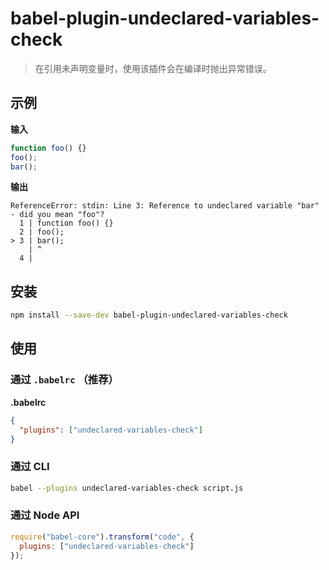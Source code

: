 # babel-plugin-undeclared-variables-check

> 在引用未声明变量时，使用该插件会在编译时抛出异常错误。

## 示例

**输入**

```javascript
function foo() {}
foo();
bar();
```

**输出**

```
ReferenceError: stdin: Line 3: Reference to undeclared variable "bar" - did you mean "foo"?
  1 | function foo() {}
  2 | foo();
> 3 | bar();
    | ^
  4 |
```

## 安装

```sh
npm install --save-dev babel-plugin-undeclared-variables-check
```

## 使用

### 通过 `.babelrc` （推荐）

**.babelrc**

```json
{
  "plugins": ["undeclared-variables-check"]
}
```

### 通过 CLI

```sh
babel --plugins undeclared-variables-check script.js
```

### 通过 Node API

```javascript
require("babel-core").transform("code", {
  plugins: ["undeclared-variables-check"]
});
```
